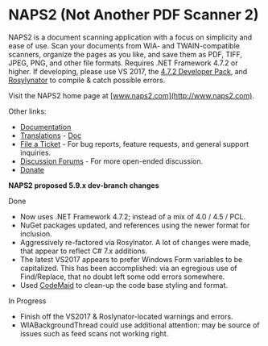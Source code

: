 # NAPS2 (Not Another PDF Scanner 2)

NAPS2 is a document scanning application with a focus on simplicity and ease of use. Scan your documents from WIA- and TWAIN-compatible scanners, organize the pages as you like, and save them as PDF, TIFF, JPEG, PNG, and other file formats. Requires .NET Framework 4.7.2 or higher. If developing, please use VS 2017, the [4.7.2 Developer Pack](https://www.microsoft.com/net/download/thank-you/net472-developer-pack), and [Rosylynator](https://github.com/JosefPihrt/Roslynator) to compile & catch possible errors.

Visit the NAPS2 home page at [www.naps2.com](http://www.naps2.com).

Other links:
- [Documentation](http://www.naps2.com/support.html)
- [Translations](http://translate.naps2.com/) - [Doc](http://www.naps2.com/doc-translations.html)
- [File a Ticket](https://sourceforge.net/p/naps2/tickets/) - For bug reports, feature requests, and general support inquiries.
- [Discussion Forums](https://sourceforge.net/p/naps2/discussion/general/) - For more open-ended discussion.
- [Donate](https://www.paypal.com/cgi-bin/webscr?cmd=_s-xclick&hosted_button_id=M77MFAP2ZV9RG)

**NAPS2 proposed 5.9.x dev-branch changes**

Done
- Now uses .NET Framework 4.7.2; instead of a mix of 4.0 / 4.5 / PCL.
- NuGet packages updated, and references using the newer format for inclusion.
- Aggressively re-factored via Rosylnator. A lot of changes were made, that appear to reflect C# 7.x additions.
- The latest VS2017 appears to prefer Windows Form variables to be capitalized. This has been accomplished: via an egregious use of Find/Replace, that no doubt left some odd errors somewhere.
- Used [CodeMaid](http://www.codemaid.net/) to clean-up the code base styling and format.

In Progress
- Finish off the VS2017 & Roslynator-located warnings and errors.
- WIABackgroundThread could use additional attention: may be source of issues such as feed scans not working right.
